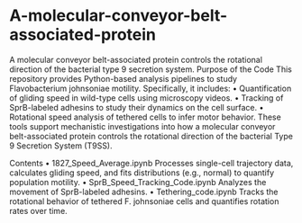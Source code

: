 # A-molecular-conveyor-belt-associated-protein
A molecular conveyor belt-associated protein controls the rotational direction of the bacterial type 9 secretion system. 
Purpose of the Code
This repository provides Python-based analysis pipelines to study Flavobacterium johnsoniae motility. Specifically, it includes:
•	Quantification of gliding speed in wild-type cells using microscopy videos.
•	Tracking of SprB-labeled adhesins to study their dynamics on the cell surface.
•	Rotational speed analysis of tethered cells to infer motor behavior.
These tools support mechanistic investigations into how a molecular conveyor belt-associated protein controls the rotational direction of the bacterial Type 9 Secretion System (T9SS).
 
Contents
•	1827_Speed_Average.ipynb
Processes single-cell trajectory data, calculates gliding speed, and fits distributions (e.g., normal) to quantify population motility.
•	SprB_Speed_Tracking_Code.ipynb
Analyzes the movement of SprB-labeled adhesins.
•	Tethering_code.ipynb
Tracks the rotational behavior of tethered F. johnsoniae cells and quantifies rotation rates over time.



